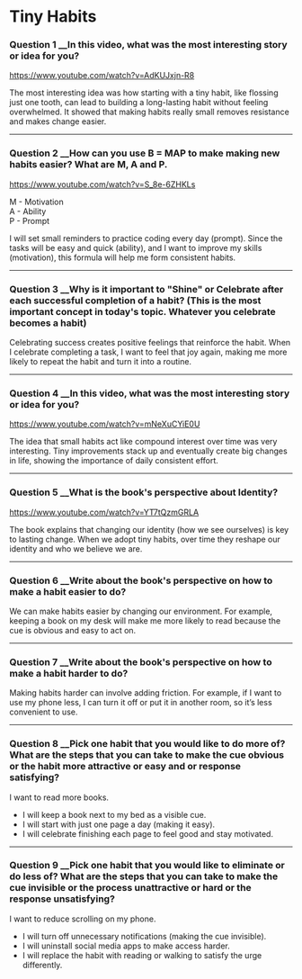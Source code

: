# Tiny Habits

### Question 1 __In this video, what was the most interesting story or idea for you?  
https://www.youtube.com/watch?v=AdKUJxjn-R8

The most interesting idea was how starting with a tiny habit, like flossing just one tooth, can lead to building a long-lasting habit without feeling overwhelmed. It showed that making habits really small removes resistance and makes change easier.

---

### Question 2 __How can you use B = MAP to make making new habits easier? What are M, A and P.  
https://www.youtube.com/watch?v=S_8e-6ZHKLs

M - Motivation  
A - Ability  
P - Prompt  

I will set small reminders to practice coding every day (prompt). Since the tasks will be easy and quick (ability), and I want to improve my skills (motivation), this formula will help me form consistent habits.

---

### Question 3 __Why is it important to "Shine" or Celebrate after each successful completion of a habit? (This is the most important concept in today's topic. Whatever you celebrate becomes a habit)  

Celebrating success creates positive feelings that reinforce the habit. When I celebrate completing a task, I want to feel that joy again, making me more likely to repeat the habit and turn it into a routine.

---

### Question 4 __In this video, what was the most interesting story or idea for you?  
https://www.youtube.com/watch?v=mNeXuCYiE0U

The idea that small habits act like compound interest over time was very interesting. Tiny improvements stack up and eventually create big changes in life, showing the importance of daily consistent effort.

---

### Question 5 __What is the book's perspective about Identity?  
https://www.youtube.com/watch?v=YT7tQzmGRLA

The book explains that changing our identity (how we see ourselves) is key to lasting change. When we adopt tiny habits, over time they reshape our identity and who we believe we are.

---

### Question 6 __Write about the book's perspective on how to make a habit easier to do?  

We can make habits easier by changing our environment. For example, keeping a book on my desk will make me more likely to read because the cue is obvious and easy to act on.

---

### Question 7 __Write about the book's perspective on how to make a habit harder to do?  

Making habits harder can involve adding friction. For example, if I want to use my phone less, I can turn it off or put it in another room, so it’s less convenient to use.

---

### Question 8 __Pick one habit that you would like to do more of? What are the steps that you can take to make the cue obvious or the habit more attractive or easy and or response satisfying?  

I want to read more books.  
- I will keep a book next to my bed as a visible cue.  
- I will start with just one page a day (making it easy).  
- I will celebrate finishing each page to feel good and stay motivated.

---

### Question 9 __Pick one habit that you would like to eliminate or do less of? What are the steps that you can take to make the cue invisible or the process unattractive or hard or the response unsatisfying?  

I want to reduce scrolling on my phone.  
- I will turn off unnecessary notifications (making the cue invisible).  
- I will uninstall social media apps to make access harder.  
- I will replace the habit with reading or walking to satisfy the urge differently.
